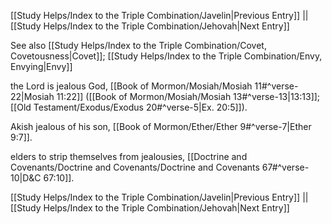 [[Study Helps/Index to the Triple Combination/Javelin|Previous Entry]]  ||  [[Study Helps/Index to the Triple Combination/Jehovah|Next Entry]]

 See also [[Study Helps/Index to the Triple Combination/Covet, Covetousness|Covet]]; [[Study Helps/Index to the Triple Combination/Envy, Envying|Envy]]

 the Lord is jealous God, [[Book of Mormon/Mosiah/Mosiah 11#^verse-22|Mosiah 11:22]] ([[Book of Mormon/Mosiah/Mosiah 13#^verse-13|13:13]]; [[Old Testament/Exodus/Exodus 20#^verse-5|Ex. 20:5]]).

 Akish jealous of his son, [[Book of Mormon/Ether/Ether 9#^verse-7|Ether 9:7]].

 elders to strip themselves from jealousies, [[Doctrine and Covenants/Doctrine and Covenants/Doctrine and Covenants 67#^verse-10|D&C 67:10]].

[[Study Helps/Index to the Triple Combination/Javelin|Previous Entry]]  ||  [[Study Helps/Index to the Triple Combination/Jehovah|Next Entry]]